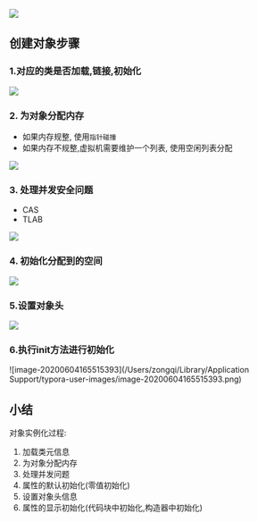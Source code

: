 
![](https://youpaiyun.zongqilive.cn/image/20200528162721.png)
## 创建对象步骤
### 1.对应的类是否加载,链接,初始化
![](https://youpaiyun.zongqilive.cn/image/20200528162905.png)

### 2. 为对象分配内存

- 如果内存规整, 使用`指针碰撞`
- 如果内存不规整,虚拟机需要维护一个列表, 使用空闲列表分配

![](https://youpaiyun.zongqilive.cn/image/20200528162952.png)

### 3. 处理并发安全问题

- CAS
- TLAB

![](https://youpaiyun.zongqilive.cn/image/20200604165402.png)

### 4. 初始化分配到的空间
![](https://youpaiyun.zongqilive.cn/image/20200604165431.png)



### 5.设置对象头

![](https://youpaiyun.zongqilive.cn/image/20200604165500.png)

### 6.执行init方法进行初始化
![image-20200604165515393](/Users/zongqi/Library/Application Support/typora-user-images/image-20200604165515393.png)




## 小结
对象实例化过程:
1. 加载类元信息
2. 为对象分配内存
3. 处理并发问题
4. 属性的默认初始化(零值初始化)
5. 设置对象头信息
6. 属性的显示初始化(代码块中初始化,构造器中初始化)























